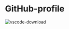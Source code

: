 # GitHub-profile

[![vscode-download](https://img.shields.io/badge/VSCode-download-blue?style=plastic&logo=visual-studio-code)](https://code.visualstudio.com/)
